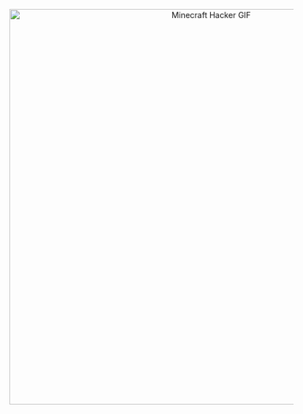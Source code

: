 <!-- README.md -->

<p align="center">
  <img src="https://media.giphy.com/media/jSKBMdHXnT56c4n8i9/giphy.gif" alt="Minecraft Hacker GIF" width="700"/>
</p>
